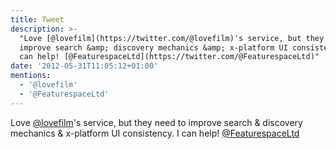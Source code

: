 ```yaml
---
title: Tweet
description: >-
  "Love [@lovefilm](https://twitter.com/@lovefilm)'s service, but they need to
  improve search &amp; discovery mechanics &amp; x-platform UI consistency. I
  can help! [@FeaturespaceLtd](https://twitter.com/@FeaturespaceLtd)"
date: '2012-05-31T11:05:12+01:00'
mentions:
  - '@lovefilm'
  - '@FeaturespaceLtd'
---
```

Love [@lovefilm](https://twitter.com/@lovefilm)'s service, but they need to improve search &amp; discovery mechanics &amp; x-platform UI consistency. I can help! [@FeaturespaceLtd](https://twitter.com/@FeaturespaceLtd)
